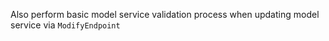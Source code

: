 Also perform basic model service validation process when updating model service via `ModifyEndpoint`
